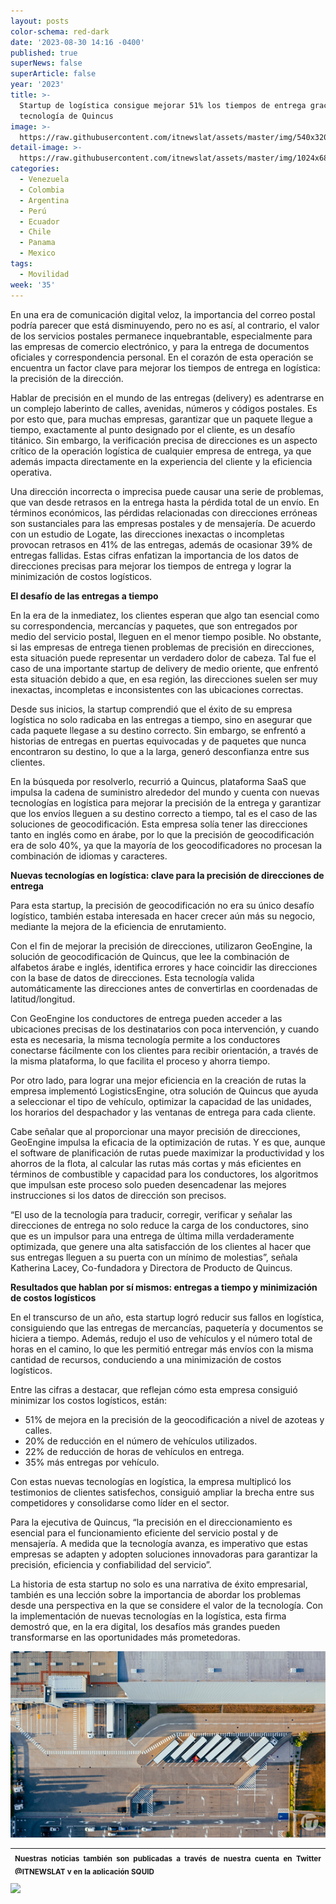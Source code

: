 ```yaml
---
layout: posts
color-schema: red-dark
date: '2023-08-30 14:16 -0400'
published: true
superNews: false
superArticle: false
year: '2023'
title: >-
  Startup de logística consigue mejorar 51% los tiempos de entrega gracias a
  tecnología de Quincus
image: >-
  https://raw.githubusercontent.com/itnewslat/assets/master/img/540x320/logistica-p.jpg
detail-image: >-
  https://raw.githubusercontent.com/itnewslat/assets/master/img/1024x680/logistica-g.jpg
categories:
  - Venezuela
  - Colombia
  - Argentina
  - Perú
  - Ecuador
  - Chile
  - Panama
  - Mexico
tags:
  - Movilidad
week: '35'
---
```

En una era de comunicación digital veloz, la importancia del correo postal podría parecer que está disminuyendo, pero no es así, al contrario, el valor de los servicios postales permanece inquebrantable, especialmente para las empresas de comercio electrónico, y para la entrega de documentos oficiales y correspondencia personal. En el corazón de esta operación se encuentra un factor clave para mejorar los tiempos de entrega en logística: la precisión de la dirección.
 
Hablar de precisión en el mundo de las entregas (delivery) es adentrarse en un complejo laberinto de calles, avenidas, números y códigos postales. Es por esto que, para muchas empresas, garantizar que un paquete llegue a tiempo, exactamente al punto designado por el cliente, es un desafío titánico. Sin embargo, la verificación precisa de direcciones es un aspecto crítico de la operación logística de cualquier empresa de entrega, ya que además impacta directamente en la experiencia del cliente y la eficiencia operativa.
 
Una dirección incorrecta o imprecisa puede causar una serie de problemas, que van desde retrasos en la entrega hasta la pérdida total de un envío. En términos económicos, las pérdidas relacionadas con direcciones erróneas son sustanciales para las empresas postales y de mensajería. De acuerdo con un estudio de Logate, las direcciones inexactas o incompletas provocan retrasos en 41% de las entregas, además de ocasionar 39% de entregas fallidas. Estas  cifras enfatizan la importancia de los datos de direcciones precisas para mejorar los tiempos de entrega y lograr la minimización de costos logísticos.
 
**El desafío de las entregas a tiempo**
 
En la era de la inmediatez, los clientes esperan que algo tan esencial como su correspondencia, mercancías y paquetes, que son entregados por medio del servicio postal, lleguen en el menor tiempo posible. No obstante, si las empresas de entrega tienen problemas de precisión en direcciones, esta situación puede representar un verdadero dolor de cabeza. Tal fue el caso de una importante startup de delivery de medio oriente, que enfrentó esta situación debido a que, en esa región, las direcciones suelen ser muy inexactas, incompletas e inconsistentes con las ubicaciones correctas.
 
Desde sus inicios, la startup comprendió que el éxito de su empresa  logística no solo radicaba en las entregas a tiempo, sino en asegurar que cada paquete llegase a su destino correcto. Sin embargo, se enfrentó a historias de entregas en puertas equivocadas y de paquetes que nunca encontraron su destino, lo que a la larga, generó desconfianza entre sus clientes.
 
En la búsqueda por resolverlo, recurrió a Quincus, plataforma SaaS que impulsa la cadena de suministro alrededor del mundo y cuenta con nuevas tecnologías en logística para mejorar la precisión de la entrega y garantizar que los envíos lleguen a su destino correcto a tiempo, tal es el caso de las soluciones de geocodificación. Esta empresa solía tener las direcciones tanto en inglés como en árabe, por lo que la precisión de geocodificación era de solo 40%, ya que la mayoría de los geocodificadores no procesan la combinación de idiomas y caracteres.
 
**Nuevas tecnologías en logística: clave para la precisión de direcciones de entrega**
 
Para esta startup, la precisión de geocodificación no era su único desafío logístico, también estaba interesada en hacer crecer aún más su negocio, mediante la mejora de la eficiencia de enrutamiento.  
 
Con el fin de mejorar la precisión de direcciones, utilizaron GeoEngine, la solución de geocodificación de Quincus, que lee la combinación de alfabetos árabe e inglés, identifica errores y hace coincidir las direcciones con la base de datos de direcciones. Esta tecnología valida automáticamente las direcciones antes de convertirlas en coordenadas de latitud/longitud.
 
Con GeoEngine los conductores de entrega pueden acceder a las ubicaciones precisas de los destinatarios con poca intervención, y cuando esta es necesaria, la misma tecnología permite a los conductores conectarse fácilmente con los clientes para recibir orientación, a través de la misma plataforma, lo que facilita el proceso y ahorra tiempo.
 
Por otro lado, para lograr una mejor eficiencia en la creación de rutas la empresa implementó LogisticsEngine, otra solución de Quincus que ayuda a seleccionar el tipo de vehículo, optimizar la capacidad de las unidades, los horarios del despachador y las ventanas de entrega para cada cliente.
 
Cabe señalar que al proporcionar una mayor precisión de direcciones, GeoEngine impulsa la eficacia de la optimización de rutas. Y es que, aunque el software de planificación de rutas puede maximizar la productividad y los ahorros de la flota, al calcular las rutas más cortas y más eficientes en términos de combustible y capacidad para los conductores, los algoritmos que impulsan este proceso solo pueden desencadenar las mejores instrucciones si los datos de dirección son precisos.
 
“El uso de la tecnología para traducir, corregir, verificar y señalar las direcciones de entrega no solo reduce la carga de los conductores, sino que es un impulsor para una entrega de última milla verdaderamente optimizada, que genere una alta satisfacción de los clientes al hacer que sus entregas lleguen a su puerta con un mínimo de molestias”, señala Katherina Lacey, Co-fundadora y Directora de Producto de Quincus.
 
**Resultados que hablan por sí mismos: entregas a tiempo y minimización de costos logísticos**
 
En el transcurso de un año, esta startup logró reducir sus fallos en logística, consiguiendo que las entregas de mercancías, paquetería y documentos se hiciera a tiempo. Además, redujo el uso de vehículos y el número total de horas en el camino, lo que les permitió entregar más envíos con la misma cantidad de recursos, conduciendo a una minimización de costos logísticos.
 
Entre las cifras a destacar, que reflejan cómo esta empresa consiguió minimizar los costos logísticos, están:
 
- 51% de mejora en la precisión de la geocodificación a nivel de azoteas y calles.
- 20% de reducción en el número de vehículos utilizados.
- 22% de reducción de horas de vehículos en entrega.
- 35% más entregas por vehículo.

Con estas nuevas tecnologías en logística, la empresa multiplicó los testimonios de clientes satisfechos, consiguió ampliar la brecha entre sus competidores y consolidarse como líder en el sector.
 
Para la ejecutiva de Quincus, “la precisión en el direccionamiento es esencial para el funcionamiento eficiente del servicio postal y de mensajería. A medida que la tecnología avanza, es imperativo que estas empresas se adapten y adopten soluciones innovadoras para garantizar la precisión, eficiencia y confiabilidad del servicio”.
 
La historia de esta startup no solo es una narrativa de éxito empresarial, también es una lección sobre la importancia de abordar los problemas desde una perspectiva en la que se considere el valor de la tecnología. Con la implementación de nuevas tecnologías en la logística, esta firma demostró que, en la era digital, los desafíos más grandes pueden transformarse en las oportunidades más prometedoras.

![](https://raw.githubusercontent.com/itnewslat/assets/master/img/540x320/logistica-p.jpg)

<table style="height: 42px;" width="569">
<tbody>
<tr>
<td style="text-align: justify;"><sub><strong>Nuestras noticias también son publicadas a través de nuestra cuenta en Twitter <a href="https://twitter.com/itnewslat?lang=es">@ITNEWSLAT</a> y en la aplicación <a href="https://squidapp.co/en/">SQUID</a></strong></sub></td>
</tr>
</tbody>
</table>

<img src="https://tracker.metricool.com/c3po.jpg?hash=56f88a41e39ab42c063cc51676587a04"/>